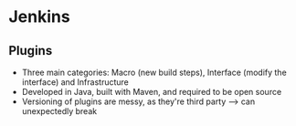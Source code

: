 # Jenkins

## Plugins
  - Three main categories: Macro (new build steps), Interface (modify the interface) and Infrastructure
  - Developed in Java, built with Maven, and required to be open source
  - Versioning of plugins are messy, as they're third party --> can unexpectedly break